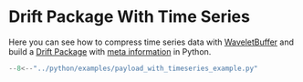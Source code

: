# Drift Package With Time Series

Here you can see how to compress time series data with [WaveletBuffer](https://github.com/panda-official/WaveletBuffer)
and build a [Drift Package](../api/common.md) with [meta information](../api/meta.md) in Python.

```py title="python/examples/payload_with_timeseries_example.py"
--8<--"../python/examples/payload_with_timeseries_example.py"
```
